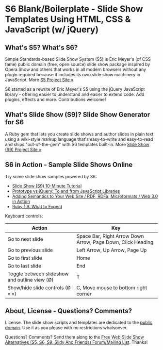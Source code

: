 # S6 Blank/Boilerplate - Slide Show Templates Using HTML, CSS & JavaScript (w/ jQuery)

## What's S5? What's S6?

Simple Standards-based Slide Show System (S5) is Eric Meyer's (of CSS fame) public domain
(free, open source) slide show package inspired by Opera Show and others that works
in all modern browsers without any plugin required
because it includes its own slide show machinery in JavaScript.
More [S5 Project Site &raquo;](http://meyerweb.com/eric/tools/s5)

S6 started as a rewrite of Eric Meyer's S5 using the jQuery JavaScript library - offering
easier to understand and easier to extend code. Add plugins, effects and more.
Contributions welcome!

## What's Slide Show (S9)? Slide Show Generator for S6 

A Ruby gem that lets you create slide shows and author slides in plain text
using a wiki-style markup language that's easy-to-write and easy-to-read
and ships "out-of-the-gem" with S6 templates built-in.
More [Slide Show (S9) Project Site &raquo;](http://slideshow.rubyforge.org)

## S6 in Action - Sample Slide Shows Online

Try some slide show samples powered by S6:

- [Slide Show (S9) 10-Minute Tutorial](http://slideshow.rubyforge.org/tutorial.html)
- [Prototype vs jQuery: To and from JavaScript Libraries](http://slideshow.rubyforge.org/jquery.html)
- [Adding Semantics to Your Web Site / RDF, RDFa, Microformats / Web 3.0 in Action](http://slideshow.rubyforge.org/friends.html)
- [Ruby 1.9: What to Expect](http://slideshow.rubyforge.org/ruby19.html)

Keyboard controls:

| Action                                             | Key                                                         |
| -------------------------------------------------- | ----------------------------------------------------------- |
| Go to next slide                                   | Space Bar, Right Arrow Down Arrow, Page Down, Click Heading |
| Go to previous slide                               | Left Arrow, Up Arrow, Page Up                               |
| Go to first slide                                  | Home                                                        |
| Go to last slide                                   | End                                                         |
| Toggle between slideshow and outline view (&#216;) | T                                                           |
| Show/hide slide controls (&#216; &laquo; &raquo;)  | C, Move mouse to bottom right corner                        |

## About, License - Questions? Comments?

License. The slide show scripts and templates are dedicated
to the [public domain](http://creativecommons.org/licenses/publicdomain).
Use it as you please with no restrictions whatsoever.

Questions? Comments? Send them along to
the [Free Web Slide Show Alternatives (S5, S6, S9, Slidy And Friends) Forum/Mailing List](http://groups.google.com/group/webslideshow).
Thanks!